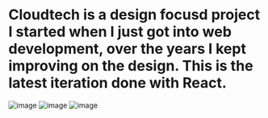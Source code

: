 # Cloudtech is a design focusd project I started when I just got into web development, over the years I kept improving on the design. This is the latest iteration done with React.
![image](https://user-images.githubusercontent.com/88985587/164361447-20ea3409-441b-4e9c-b148-e24fdfac2d28.png)
![image](https://user-images.githubusercontent.com/88985587/164361509-fa477317-1879-478c-8a37-fcc0eaf9b32a.png)
![image](https://user-images.githubusercontent.com/88985587/164361552-bdbb9f21-91e5-45a6-8c46-1aa5d6c32fa1.png)
